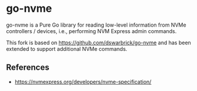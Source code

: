 # go-nvme

go-nvme is a Pure Go library for reading low-level information from NVMe controllers / devices,
i.e., performing NVM Express admin commands.

This fork is based on https://github.com/dswarbrick/go-nvme and has been extended to support additional NVMe commands.

## References

* https://nvmexpress.org/developers/nvme-specification/
